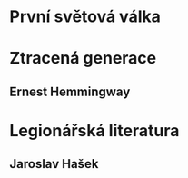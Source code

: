 # První světová válka
# Ztracená generace
## Ernest Hemmingway
# Legionářská literatura
## Jaroslav Hašek